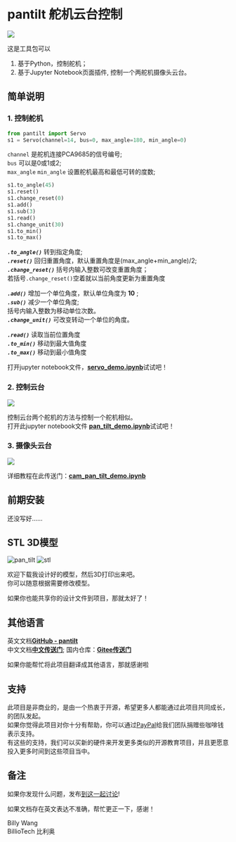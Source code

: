 # pantilt 舵机云台控制

![](http://res.makeronsite.com/billiocar/pantilt.gif)

这是工具包可以
1) 基于Python，控制舵机；
2) 基于Jupyter Notebook页面插件, 控制一个两舵机摄像头云台。

## 简单说明
### 1. 控制舵机
```python
from pantilt import Servo
s1 = Servo(channel=14, bus=0, max_angle=180, min_angle=0)
```
`channel` 是舵机连接PCA9685的信号编号; \
`bus` 可以是0或1或2; \
`max_angle` `min_angle` 设置舵机最高和最低可转的度数;


```python
s1.to_angle(45)
s1.reset()
s1.change_reset(0)
s1.add()
s1.sub(3)
s1.read()
s1.change_unit(30)
s1.to_min()
s1.to_max()
```

__*`.to_angle()`*__ 转到指定角度; \
__*`.reset()`*__ 回归重置角度，默认重置角度是(max_angle+min_angle)/2; \
__*`.change_reset()`*__ 括号内输入整数可改变重置角度；\
若括号`.change_reset()`空着就以当前角度更新为重置角度

__*`.add()`*__ 增加一个单位角度，默认单位角度为 **10** ; \
__*`.sub()`*__ 减少一个单位角度; \
括号内输入整数为移动单位次数。\
__*`.change_unit()`*__ 可改变转动一个单位的角度。

__*`.read()`*__ 读取当前位置角度 \
__*`.to_min()`*__ 移动到最大值角度 \
__*`.to_max()`*__ 移动到最小值角度 

打开jupyter notebook文件，[**servo_demo.ipynb**](/servo_demo.ipynb)试试吧！

### 2. 控制云台
![](http://res.makeronsite.com/billiocar/demo2.gif)

控制云台两个舵机的方法与控制一个舵机相似。\
打开此jupyter notebook文件 [**pan_tilt_demo.ipynb**](/pan_tilt_demo.ipynb)试试吧！

### 3. 摄像头云台
![](http://res.makeronsite.com/billiocar/demo3.gif)

详细教程在此传送门：[**cam_pan_tilt_demo.ipynb**](/cam_pan_tilt_demo.ipynb)

## 前期安装
还没写好……

## STL 3D模型

![pan_tilt](http://res.makeronsite.com/billiocar/servo_pan_tilt.png)
![stl](http://res.makeronsite.com/billiocar/stl.png)

欢迎下载我设计好的模型，然后3D打印出来吧。\
你可以随意根据需要修改模型。

如果你也能共享你的设计文件到项目，那就太好了！

## 其他语言
英文文档[**GitHub - pantilt**](https://github.com/youyoubilly/pantilt) \
中文文档[**中文传送门**](/zh-chs/README.md); 国内仓库：[**Gitee传送门**](https://gitee.com/billio/servo_pan_tilt)

如果你能帮忙将此项目翻译成其他语言，那就感谢啦

## 支持
此项目是非商业的，是由一个热衷于开源，希望更多人都能通过此项目共同成长，的团队发起。\
如果你觉得此项目对你十分有帮助，你可以通过[PayPal](https://www.paypal.com/paypalme/BillyYBWang)给我们团队捐赠些咖啡钱表示支持。\
有这些的支持，我们可以买新的硬件来开发更多类似的开源教育项目，并且更愿意投入更多时间到这些项目当中。

## 备注

如果你发现什么问题，发布[到这一起讨论](../..//issues)!

如果文档存在英文表达不准确，帮忙更正一下，感谢！

Billy Wang \
BillioTech 比利奥
